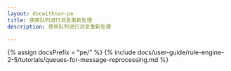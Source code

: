 ```yaml
---
layout: docwithnav-pe
title: 使用队列进行消息重新处理
description: 使用队列进行消息重新处理

---
```


{% assign docsPrefix = "pe/" %}
{% include docs/user-guide/rule-engine-2-5/tutorials/queues-for-message-reprocessing.md %}
